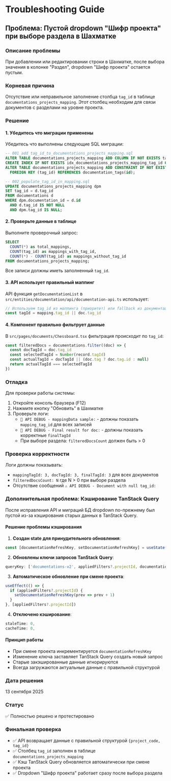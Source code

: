# Troubleshooting Guide

## Проблема: Пустой dropdown "Шифр проекта" при выборе раздела в Шахматке

### Описание проблемы
При добавлении или редактировании строки в Шахматке, после выбора значения в колонке "Раздел", dropdown "Шифр проекта" остается пустым.

### Корневая причина
Отсутствие или неправильное заполнение столбца `tag_id` в таблице `documentations_projects_mapping`. Этот столбец необходим для связи документов с разделами на уровне проекта.

### Решение

#### 1. Убедитесь что миграции применены
Убедитесь что выполнены следующие SQL миграции:

```sql
-- 001_add_tag_id_to_documentations_projects_mapping.sql
ALTER TABLE documentations_projects_mapping ADD COLUMN IF NOT EXISTS tag_id INTEGER;
CREATE INDEX IF NOT EXISTS idx_documentations_projects_mapping_tag_id ON documentations_projects_mapping(tag_id);
ALTER TABLE documentations_projects_mapping ADD CONSTRAINT IF NOT EXISTS fk_documentations_projects_mapping_tag_id
  FOREIGN KEY (tag_id) REFERENCES documentation_tags(id);

-- 002_populate_tag_id_in_mapping.sql
UPDATE documentations_projects_mapping dpm
SET tag_id = d.tag_id
FROM documentations d
WHERE dpm.documentation_id = d.id
  AND d.tag_id IS NOT NULL
  AND dpm.tag_id IS NULL;
```

#### 2. Проверьте данные в таблице
Выполните проверочный запрос:

```sql
SELECT
  COUNT(*) as total_mappings,
  COUNT(tag_id) as mappings_with_tag_id,
  COUNT(*) - COUNT(tag_id) as mappings_without_tag_id
FROM documentations_projects_mapping;
```

Все записи должны иметь заполненный `tag_id`.

#### 3. API использует правильный маппинг
API функция `getDocumentationList` в `src/entities/documentation/api/documentation-api.ts` использует:

```typescript
// Используем tag_id из маппинга (приоритет) или fallback из документации
const tagId = mapping.tag_id || doc.tag_id
```

#### 4. Компонент правильно фильтрует данные
В `src/pages/documents/Chessboard.tsx` фильтрация происходит по `tag_id`:

```typescript
const filteredDocs = documentations.filter((doc) => {
  const docTagId = doc.tag_id
  const selectedTagId = Number(record.tagId)
  const actualTagId = docTagId || (doc.tag ? doc.tag.id : null)
  return actualTagId === selectedTagId
})
```

### Отладка

Для проверки работы системы:

1. Откройте консоль браузера (F12)
2. Нажмите кнопку "Обновить" в Шахматке
3. Проверьте логи:
   - `🔧 API DEBUG - mappingData sample:` - должны показать `mapping_tag_id` для всех записей
   - `🔧 API DEBUG - Final result for doc:` - должны показать корректные `finalTagId`
   - При выборе раздела: `filteredDocsCount` должен быть > 0

### Проверка корректности
Логи должны показывать:
- `mappingTagId: 3, docTagId: 3, finalTagId: 3` для всех документов
- `filteredDocsCount: N` где N > 0 при выборе раздела
- Отсутствие сообщений `⚠️ API DEBUG - Document with null tag_id:`

### Дополнительная проблема: Кэширование TanStack Query

После исправления API и миграций БД dropdown по-прежнему был пустой из-за кэширования старых данных в TanStack Query.

#### Решение проблемы кэширования

1. **Создан state для принудительного обновления**:
```typescript
const [documentationRefreshKey, setDocumentationRefreshKey] = useState(0)
```

2. **Обновлены ключи запросов TanStack Query**:
```typescript
queryKey: ['documentations-v2', appliedFilters?.projectId, documentationRefreshKey]
```

3. **Автоматическое обновление при смене проекта**:
```typescript
useEffect(() => {
  if (appliedFilters?.projectId) {
    setDocumentationRefreshKey(prev => prev + 1)
  }
}, [appliedFilters?.projectId])
```

4. **Отключено кэширование**:
```typescript
staleTime: 0,
cacheTime: 0,
```

#### Принцип работы
- При смене проекта инкрементируется `documentationRefreshKey`
- Изменение ключа заставляет TanStack Query создать новый запрос
- Старые закэшированные данные игнорируются
- Всегда загружаются актуальные данные с правильной структурой

### Дата решения
13 сентября 2025

### Статус
✅ Полностью решено и протестировано

### Финальная проверка
- ✅ API возвращает данные с правильной структурой `{project_code, tag_id}`
- ✅ Столбец `tag_id` заполнен в таблице `documentations_projects_mapping`
- ✅ Кэш TanStack Query обновляется автоматически при смене проекта
- ✅ Dropdown "Шифр проекта" работает сразу после выбора раздела